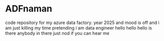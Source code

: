 # ADFnaman
code repository for my azure data factory.
year 2025 and mood is off
and i am just killing my time pretending i am data engineer 
hello hello hello is there anybody in there 
just nod if you can hear me


